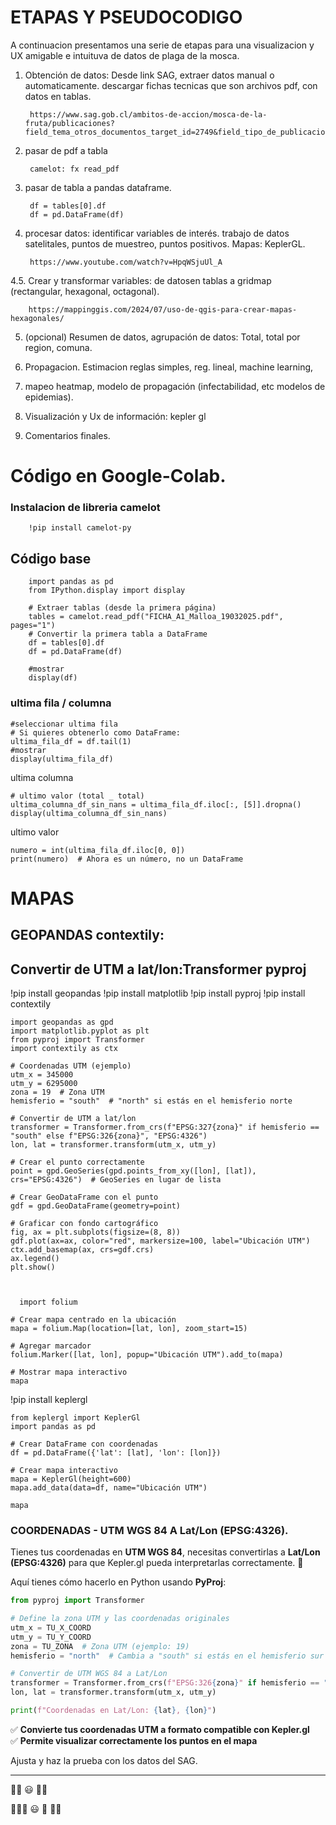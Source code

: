 
# ETAPAS Y PSEUDOCODIGO

A continuacion presentamos una serie de etapas para una visualizacion y UX amigable e intuituva de datos de plaga de la mosca.


1. Obtención de datos: Desde link SAG, extraer datos manual o automaticamente. descargar fichas tecnicas que son archivos pdf, con datos en tablas.

        https://www.sag.gob.cl/ambitos-de-accion/mosca-de-la-fruta/publicaciones?field_tema_otros_documentos_target_id=2749&field_tipo_de_publicacion_target_id=244&field_fecha_otros_value=&title=&order=field_fecha_otros&sort=desc


2. pasar de pdf a tabla

        camelot: fx read_pdf
   

3. pasar de tabla a pandas dataframe.
        
        df = tables[0].df
        df = pd.DataFrame(df)





4. procesar datos: identificar variables de interés. trabajo de datos satelitales, puntos de muestreo, puntos positivos. Mapas: KeplerGL.

        https://www.youtube.com/watch?v=HpqWSjuUl_A

 4.5. Crear y transformar variables: de datosen tablas a gridmap (rectangular, hexagonal, octagonal).

        https://mappinggis.com/2024/07/uso-de-qgis-para-crear-mapas-hexagonales/


5. (opcional) Resumen de datos, agrupación de datos: Total, total por region, comuna.


6. Propagacion. Estimacion reglas simples,  reg. lineal, machine learning,
7. mapeo heatmap, modelo de propagación (infectabilidad, etc modelos de epidemias).
8. Visualización y Ux de información: kepler gl


9. Comentarios finales.



















# Código en Google-Colab.


### Instalacion de libreria camelot

        !pip install camelot-py


## Código base

        import pandas as pd
        from IPython.display import display
        
        # Extraer tablas (desde la primera página)
        tables = camelot.read_pdf("FICHA_A1_Malloa_19032025.pdf", pages="1")
        # Convertir la primera tabla a DataFrame
        df = tables[0].df
        df = pd.DataFrame(df)
        
        #mostrar
        display(df)


### ultima fila / columna

    #seleccionar ultima fila
    # Si quieres obtenerlo como DataFrame:
    ultima_fila_df = df.tail(1)
    #mostrar
    display(ultima_fila_df)

ultima columna

    # ultimo valor (total _ total)
    ultima_columna_df_sin_nans = ultima_fila_df.iloc[:, [5]].dropna()
    display(ultima_columna_df_sin_nans)

ultimo valor

    numero = int(ultima_fila_df.iloc[0, 0])
    print(numero)  # Ahora es un número, no un DataFrame




# MAPAS

##  GEOPANDAS contextily: 
##  Convertir de UTM a lat/lon:Transformer pyproj

!pip install geopandas
!pip install matplotlib
!pip install pyproj
!pip install contextily


    import geopandas as gpd 
    import matplotlib.pyplot as plt
    from pyproj import Transformer
    import contextily as ctx
    
    # Coordenadas UTM (ejemplo)
    utm_x = 345000
    utm_y = 6295000
    zona = 19  # Zona UTM
    hemisferio = "south"  # "north" si estás en el hemisferio norte
    
    # Convertir de UTM a lat/lon
    transformer = Transformer.from_crs(f"EPSG:327{zona}" if hemisferio == "south" else f"EPSG:326{zona}", "EPSG:4326")
    lon, lat = transformer.transform(utm_x, utm_y)
    
    # Crear el punto correctamente
    point = gpd.GeoSeries(gpd.points_from_xy([lon], [lat]), crs="EPSG:4326")  # GeoSeries en lugar de lista
    
    # Crear GeoDataFrame con el punto
    gdf = gpd.GeoDataFrame(geometry=point)
    
    # Graficar con fondo cartográfico
    fig, ax = plt.subplots(figsize=(8, 8))
    gdf.plot(ax=ax, color="red", markersize=100, label="Ubicación UTM")
    ctx.add_basemap(ax, crs=gdf.crs)
    ax.legend()
    plt.show()



      import folium
    
    # Crear mapa centrado en la ubicación
    mapa = folium.Map(location=[lat, lon], zoom_start=15)
    
    # Agregar marcador
    folium.Marker([lat, lon], popup="Ubicación UTM").add_to(mapa)
    
    # Mostrar mapa interactivo
    mapa



!pip install keplergl


    from keplergl import KeplerGl
    import pandas as pd
    
    # Crear DataFrame con coordenadas
    df = pd.DataFrame({'lat': [lat], 'lon': [lon]})
    
    # Crear mapa interactivo
    mapa = KeplerGl(height=600)
    mapa.add_data(data=df, name="Ubicación UTM")
    
    mapa


### COORDENADAS - UTM WGS 84 A Lat/Lon (EPSG:4326).

Tienes tus coordenadas en **UTM WGS 84**, necesitas convertirlas a **Lat/Lon (EPSG:4326)** para que Kepler.gl pueda interpretarlas correctamente. 🚀  

Aquí tienes cómo hacerlo en Python usando **PyProj**:  

```python
from pyproj import Transformer

# Define la zona UTM y las coordenadas originales
utm_x = TU_X_COORD
utm_y = TU_Y_COORD
zona = TU_ZONA  # Zona UTM (ejemplo: 19)
hemisferio = "north"  # Cambia a "south" si estás en el hemisferio sur

# Convertir de UTM WGS 84 a Lat/Lon
transformer = Transformer.from_crs(f"EPSG:326{zona}" if hemisferio == "north" else f"EPSG:327{zona}", "EPSG:4326")
lon, lat = transformer.transform(utm_x, utm_y)

print(f"Coordenadas en Lat/Lon: {lat}, {lon}")
```

✅ **Convierte tus coordenadas UTM a formato compatible con Kepler.gl**  
✅ **Permite visualizar correctamente los puntos en el mapa**  

Ajusta y haz la prueba con los datos del SAG. 


---

🚀🚀 😃  🚀🚀

🚀🚀🚀 😃 🚀 🚀🚀
